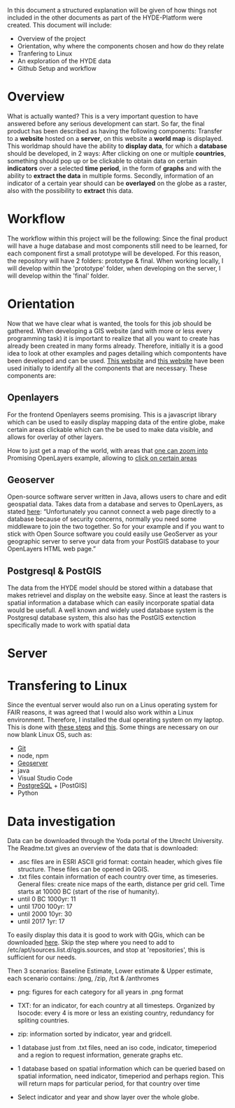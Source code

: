 In this document a structured explanation will be given of how things not included in the other documents as part of the HYDE-Platform were created.
This document will include:
- Overview of the project
- Orientation, why where the components chosen and how do they relate
- Tranfering to Linux
- An exploration of the HYDE data
- Github Setup and workflow

# Overview
What is actually wanted? This is a very important question to have answered before any serious development can start. So far, the final product has been described as having the following components:
Transfer to a **website** hosted on a **server**, on this website a **world map** is displayed. This worldmap should have the ability to **display data**, for which a **database** should be developed, in 2 ways: 
After clicking on one or multiple **countries**, something should pop up or be clickable to obtain data on certain **indicators** over a selected **time period**, in the form of **graphs** and with the ability to **extract the data** in multiple forms.
Secondly, information of an indicator of a certain year should can be **overlayed** on the globe as a raster, also with the possibility to **extract** this data.

# Workflow
The workflow within this project will be the following:
Since the final product will have a huge database and most components still need to be learned, for each component first a small prototype will be developed. For this reason, the repository will have 2 folders: prototype & final. When working locally, I will develop within the 'prototype' folder, when developing on the server, I will develop within the 'final' folder.

# Orientation
Now that we have clear what is wanted, the tools for this job should be gathered.
When developing a GIS website (and with more or less every programming task) it is important to realize that all you want to create has already been created in many forms already. Therefore, initially it is a good idea to look at other examples and pages detailing which compontents have been developed and can be used.
[This website](https://mapscaping.com/navigating-geospatial-open-source-a-guide-to-an-ogc-stack/) and [this website](https://www.gislounge.com/open-source-web-gis-development-roadmap/) have been used initially to identify all the components that are necessary.
These components are:

## Openlayers
For the frontend Openlayers seems promising. This is a javascript library which can be used to easily display mapping data of the entire globe, make certain areas clickable which can the be used to make data visible, and allows for overlay of other layers.

How to just get a map of the world, with areas that [one can zoom into](https://openlayers.org/doc/tutorials/concepts.html)
Promising OpenLayers example, allowing to [click on certain areas](https://openlayers.org/en/latest/examples/box-selection.html)

## Geoserver
Open-source software server written in Java, allows users to chare and edit geospatial data. Takes data from a database and serves to OpenLayers, as stated [here](https://gis.stackexchange.com/questions/52818/how-to-connect-openlayers-to-postgis-data): “Unfortunately you cannot connect a web page directly to a database because of security concerns, normally you need some middleware to join the two together. 
So for your example and if you want to stick with Open Source software you could easily use GeoServer as your geographic server to serve your data from your PostGIS database to your OpenLayers HTML web page.” 

## Postgresql & PostGIS
The data from the HYDE model should be stored within a database that makes retrievel and display on the website easy. Since at least the rasters is spatial information a database which can easily incorporate spatial data would be usefull. A well known and widely used database system is the Postgresql database system, this also has the PostGIS extenction specifically made to work with spatial data

# Server 

# Transfering to Linux
Since the eventual server would also run on a Linus operating system for FAIR reasons, it was agreed that I would also work within a Linux environment. Therefore, I installed the dual operating system on my laptop. This is done with [these steps](https://itsfoss.com/install-ubuntu-1404-dual-boot-mode-windows-8-81-uefi/) and [this](https://www.freecodecamp.org/news/how-to-dual-boot-windows-10-and-ubuntu-linux-dual-booting-tutorial/).
Some things are necessary on our now blank Linux OS, such as:
- [Git](https://www.digitalocean.com/community/tutorials/how-to-install-git-on-ubuntu-20-04#setting-up-git)
- node, npm
- [Geoserver](https://docs.geoserver.org/latest/en/user/installation/linux.html)
- java
- Visual Studio Code
- [PostgreSQL](https://www.cherryservers.com/blog/how-to-install-and-setup-postgresql-server-on-ubuntu-20-04) + [PostGIS]
- Python

# Data investigation

Data can be downloaded through the Yoda portal of the Utrecht University. The Readme.txt gives an overview of the data that is downloaded:
- .asc files are in ESRI ASCII grid format: 
contain header, which gives file structure. These files can be opened in QGIS.
- .txt files contain information of each country over time, as timeseries. 
General files: create nice maps of the earth, distance per grid cell.
Time starts at 10000 BC (start of the rise of humanity).
- until 0 BC 1000yr: 11
- until 1700 100yr: 17
- until 2000 10yr: 30
- until 2017 1yr: 17

To easily display this data it is good to work with QGis, which can be downloaded [here](https://www.qgis.org/en/site/forusers/alldownloads.html). Skip the step where you need to add to /etc/apt/sources.list.d/qgis.sources, and stop at 'repositories', this is sufficient for our needs.

Then 3 scenarios: Baseline Estimate, Lower estimate & Upper estimate,
each scenario contains: /png, /zip, /txt & /anthromes
- png: figures for each category for all years in .png format
- TXT: for an indicator, for each country at all timesteps. Organized by Isocode: every 4 is more or less an existing country, redundancy for spliting countries.
- zip: information sorted by indicator, year and gridcell.

- 1 database just from .txt files, need an iso code, indicator, timeperiod and a region to request information, generate graphs etc.
- 1 database based on spatial information which can be queried based on spatial information, need indicator, timeperiod and perhaps region. This will return maps for particular period, for that country over time
- Select indicator and year and show layer over the whole globe.
